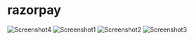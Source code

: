 # razorpay
![Screenshot4](https://user-images.githubusercontent.com/58630266/126533419-67f56b13-658b-4ac9-8a9d-05cf8a03809b.png)
![Screenshot1](https://user-images.githubusercontent.com/58630266/126533248-666021ee-4cd1-4b2d-870b-30b7ad8ba434.png)
![Screenshot2](https://user-images.githubusercontent.com/58630266/126533255-573f5e1b-556f-4e89-acb0-5c7da25529d0.png)
![Screenshot3](https://user-images.githubusercontent.com/58630266/126533262-a60461ab-726a-476f-9034-bb372f96e4c5.png)

